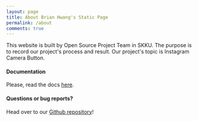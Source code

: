 ```yaml
---
layout: page
title: About Brian Hwang's Static Page
permalink: /about
comments: true
---
```




<p>This website is built by Open Source Project Team in SKKU. The purpose is to record our project's process and result. Our project's topic is Instagram Camera Button.</p>


<h4>Documentation</h4>

<p>Please, read the docs <a href="https://bootstrapstarter.com/bootstrap-templates/template-mediumish-bootstrap-jekyll/">here</a>.</p>

<h4>Questions or bug reports?</h4>

<p>Head over to our <a href="https://github.com/wowthemesnet/mediumish-theme-jekyll">Github repository</a>!</p>


